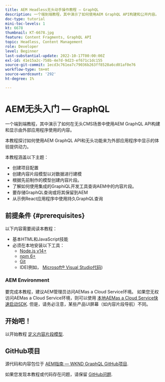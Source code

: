 ```yaml
---
title: AEM Headless无头动手操作教程 — GraphQL
description: 一个端到端教程，其中演示了如何使用AEM GraphQL API构建和公开内容。
doc-type: tutorial
mini-toc-levels: 1
kt: 6678
thumbnail: KT-6678.jpg
feature: Content Fragments, GraphQL API
topic: Headless, Content Management
role: Developer
level: Beginner
last-substantial-update: 2022-10-17T00:00:00Z
exl-id: 41e15a2c-758b-4e7d-9d23-ef671c1dc155
source-git-commit: 1ecd3c761ea7c79036b263ff8528a6cd01af0e76
workflow-type: tm+mt
source-wordcount: '292'
ht-degree: 1%

---
```


# AEM无头入门 — GraphQL

一个端到端教程，其中演示了如何在无头CMS场景中使用AEM GraphQL API构建和显示由外部应用程序使用的内容。

本教程探讨如何使用AEM GraphQL API和无头功能来为外部应用程序中显示的体验提供动力。

本教程涵盖以下主题：

* 创建项目配置
* 创建内容片段模型以对数据进行建模
* 根据先前制作的模型创建内容片段。
* 了解如何使用集成的GraphiQL开发工具查询AEM中的内容片段。
* 要存储GraphQL查询或将其保留到AEM
* 从示例React应用程序中使用持久GraphQL查询


## 前提条件 {#prerequisites}

以下内容需要阅读本教程：

* 基本HTML和JavaScript技能
* 必须在本地安装以下工具：
   * [Node.js v14+](https://nodejs.org/en/)
   * [npm 6+](https://www.npmjs.com/)
   * [Git](https://git-scm.com/)
   * IDE(例如， [Microsoft® Visual Studio代码](https://code.visualstudio.com/))

### AEM Environment

要完成本教程，建议AEM管理员访问AEMas a Cloud Service环境。 如果您无权访问AEMas a Cloud Service环境，则可以使用 [本地AEMas a Cloud Service快速启动SDK](/help/cloud-service/local-development-environment/aem-runtime.md). 但是，请务必注意，某些产品UI屏幕（如内容片段导航）不同。

## 开始吧！

以开始教程 [定义内容片段模型](content-fragment-models.md).

## GitHub项目

源代码和内容包位于 [AEM指南 — WKND GraphQL GitHub项目](https://github.com/adobe/aem-guides-wknd-graphql).

如果您发现本教程或代码存在问题，请保留 [GitHub问题](https://github.com/adobe/aem-guides-wknd-graphql/issues).
